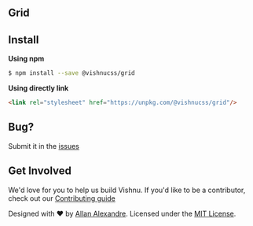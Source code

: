 <h2>Grid</h2>

## Install

**Using npm**

```sh
$ npm install --save @vishnucss/grid
```

**Using directly link**

```html
<link rel="stylesheet" href="https://unpkg.com/@vishnucss/grid"/>
```

## Bug?

Submit it in the [issues](https://github.com/vishnucss/vishnu/issues)

## Get Involved

We'd love for you to help us build Vishnu. If you'd like to be a contributor, check out our <a href="https://github.com/vishnucss/vishnucss/blob/master/.github/CONTRIBUTING.md" target="_blank">Contributing guide</a>

<p>Designed with ♥ by <a target="_blank" href="http://alexandesigner.com.br" title="Allan Alexandre">Allan Alexandre</a>. Licensed under the <a target="_blank" href="https://github.com/vishnucss/vishnu#license" title="MIT License">MIT License</a>.</p>
